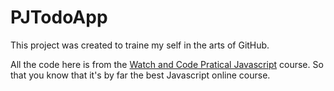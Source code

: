 # PJTodoApp
This project was created to traine my self in the arts of GitHub.

All the code here is from the [Watch and Code Pratical Javascript](https://watchandcode.com/) course. So that you know that it's by far the best Javascript online course. 
